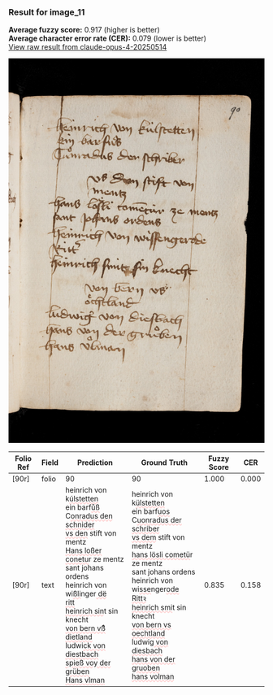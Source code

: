 ### Result for image_11
**Average fuzzy score:** 0.917 (higher is better)<br>**Average character error rate (CER):** 0.079 (lower is better)<br>[View raw result from claude-opus-4-20250514](https://github.com/RISE-UNIBAS/humanities_data_benchmark/blob/main/results/2025-10-24/T0290/request_T0290_image_11.json)

<img src="https://github.com/RISE-UNIBAS/humanities_data_benchmark/blob/main/benchmarks/medieval_manuscripts/images/image_11.jpg?raw=true" alt="image_11" width="800px">

<style>
.diff { text-decoration: underline; text-decoration-color: #ffcccc; text-decoration-style: wavy; }
</style>

| Folio Ref | Field | Prediction | Ground Truth | Fuzzy Score | CER |
|-----------|-------|------------|--------------|-------------|-----|
| [90r] | folio | 90 | 90 | 1.000 | 0.000 |
| [90r] | text | heinrich von k<span class="diff">úlstetten<br></span>ein barf<span class="diff">ůß<br></span>C<span class="diff">onradus den schnider<br>vs den</span> stift von<br>mentz<br><span class="diff">Hans loßer conetu</span>r ze mentz<br>sant johans ordens<br>heinrich von wi<span class="diff">ßli</span>nger<span class="diff"> dë<br>ritt<br>heinrich sin</span>t sin knecht<br><span class="diff">von bern vßͤ<br>dietland<br></span>ludwi<span class="diff">ck von diestbach<br>spieß voy der </span>g<span class="diff">rüben<br>Hans vlman</span> | heinrich von k<span class="diff">ülstetten<br> </span>ein barf<span class="diff">uos<br> </span>C<span class="diff">uonradus der schriber<br> vs dem</span> stift von<br><span class="diff"> </span>mentz<br><span class="diff"> hans lösli cometü</span>r ze mentz<br><span class="diff"> </span>sant johans ordens<br><span class="diff"> </span>heinrich von wi<span class="diff">sse</span>nger<span class="diff">ode<br> Rittꝛ <br> heinrich smi</span>t sin knecht<br><span class="diff"> von bern vs oechtland<br> </span>ludwig<span class="diff"> von diesbach<br> hans von der gruoben<br> hans volman</span> | 0.835 | 0.158 |
